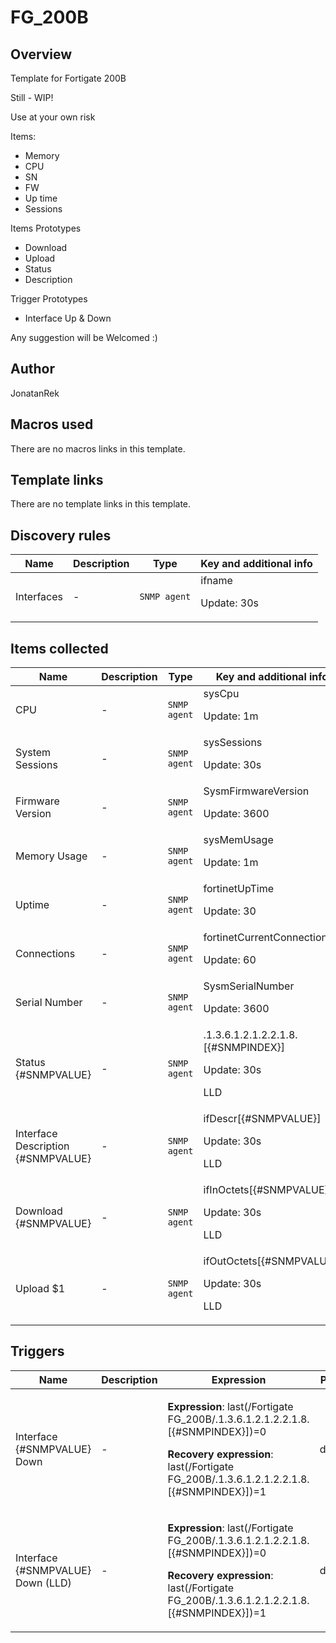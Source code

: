 # FG_200B

## Overview

 Template for Fortigate 200B


 


Still - WIP!


Use at your own risk


 


Items:


* Memory
* CPU
* SN
* FW
* Up time
* Sessions


Items Prototypes


* Download
* Upload
* Status
* Description


Trigger Prototypes


* Interface Up & Down


 


Any suggestion will be Welcomed :)


 


 


 


 



## Author

JonatanRek

## Macros used

There are no macros links in this template.

## Template links

There are no template links in this template.

## Discovery rules

|Name|Description|Type|Key and additional info|
|----|-----------|----|----|
|Interfaces|<p>-</p>|`SNMP agent`|ifname<p>Update: 30s</p>|
## Items collected

|Name|Description|Type|Key and additional info|
|----|-----------|----|----|
|CPU|<p>-</p>|`SNMP agent`|sysCpu<p>Update: 1m</p>|
|System Sessions|<p>-</p>|`SNMP agent`|sysSessions<p>Update: 30s</p>|
|Firmware Version|<p>-</p>|`SNMP agent`|SysmFirmwareVersion<p>Update: 3600</p>|
|Memory Usage|<p>-</p>|`SNMP agent`|sysMemUsage<p>Update: 1m</p>|
|Uptime|<p>-</p>|`SNMP agent`|fortinetUpTime<p>Update: 30</p>|
|Connections|<p>-</p>|`SNMP agent`|fortinetCurrentConnections<p>Update: 60</p>|
|Serial Number|<p>-</p>|`SNMP agent`|SysmSerialNumber<p>Update: 3600</p>|
|Status {#SNMPVALUE}|<p>-</p>|`SNMP agent`|.1.3.6.1.2.1.2.2.1.8.[{#SNMPINDEX}]<p>Update: 30s</p><p>LLD</p>|
|Interface Description {#SNMPVALUE}|<p>-</p>|`SNMP agent`|ifDescr[{#SNMPVALUE}]<p>Update: 30s</p><p>LLD</p>|
|Download {#SNMPVALUE}|<p>-</p>|`SNMP agent`|ifInOctets[{#SNMPVALUE}]<p>Update: 30s</p><p>LLD</p>|
|Upload $1|<p>-</p>|`SNMP agent`|ifOutOctets[{#SNMPVALUE}]<p>Update: 30s</p><p>LLD</p>|
## Triggers

|Name|Description|Expression|Priority|
|----|-----------|----------|--------|
|Interface {#SNMPVALUE} Down|<p>-</p>|<p>**Expression**: last(/Fortigate FG_200B/.1.3.6.1.2.1.2.2.1.8.[{#SNMPINDEX}])=0</p><p>**Recovery expression**: last(/Fortigate FG_200B/.1.3.6.1.2.1.2.2.1.8.[{#SNMPINDEX}])=1</p>|disaster|
|Interface {#SNMPVALUE} Down (LLD)|<p>-</p>|<p>**Expression**: last(/Fortigate FG_200B/.1.3.6.1.2.1.2.2.1.8.[{#SNMPINDEX}])=0</p><p>**Recovery expression**: last(/Fortigate FG_200B/.1.3.6.1.2.1.2.2.1.8.[{#SNMPINDEX}])=1</p>|disaster|

